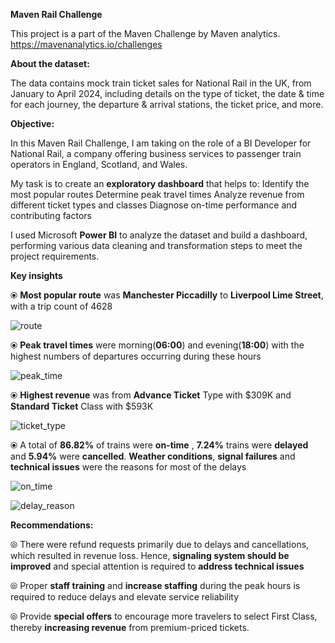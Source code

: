 **Maven Rail Challenge**

This project is a part of the Maven Challenge by Maven analytics.
https://mavenanalytics.io/challenges


**About the dataset:**

The data contains mock train ticket sales for National Rail in the UK, from January to April 2024, including details on the type of ticket, the date & time for each journey, the departure & arrival stations, the ticket price, and more.


**Objective:**

In this Maven Rail Challenge, I am taking on the role of a BI Developer for National Rail, a company offering business services to passenger train operators in England, Scotland, and Wales.

My task is to create an **exploratory dashboard** that helps to:
Identify the most popular routes
Determine peak travel times
Analyze revenue from different ticket types and classes
Diagnose on-time performance and contributing factors

I used Microsoft **Power BI** to analyze the dataset and build a dashboard, performing various data cleaning and transformation steps to meet the project requirements.



**Key insights**

⦿ **Most popular route** was **Manchester Piccadilly** to **Liverpool Lime Street**, with a trip count of 4628

![route](https://github.com/KamalBanik/Railway_operation_traveler_behavior_analysis/assets/124190570/d34f6bd6-d5f3-413d-b39c-6775a37e924e)




⦿ **Peak travel times** were morning(**06:00**) and evening(**18:00**) with the highest numbers of departures occurring during these hours

![peak_time](https://github.com/KamalBanik/Railway_operation_traveler_behavior_analysis/assets/124190570/6a772060-0b9b-4da6-8d3a-78bf24520b10)




⦿ **Highest revenue** was from **Advance Ticket** Type with $309K and **Standard Ticket** Class with $593K

![ticket_type](https://github.com/KamalBanik/Railway_operation_traveler_behavior_analysis/assets/124190570/99539cd7-9fe0-4fea-b28a-c6b88bb8ace8)



⦿ A total of  **86.82%** of trains were **on-time** , **7.24%** trains were **delayed** and **5.94%** were **cancelled**. **Weather conditions**, **signal failures** and **technical issues** were the reasons for most of the delays

![on_time](https://github.com/KamalBanik/Railway_operation_traveler_behavior_analysis/assets/124190570/5fc69854-091d-4b1c-848e-20aad62ff953)

![delay_reason](https://github.com/KamalBanik/Railway_operation_traveler_behavior_analysis/assets/124190570/511de90d-b904-4bd2-9cee-64548e7ad925)





**Recommendations:**


⦾ There were refund requests primarily due to delays and cancellations, which resulted in revenue loss. Hence, **signaling system should be improved** and special attention is required to **address technical issues**


⦾ Proper **staff training** and **increase staffing** during the peak hours is required to reduce delays and elevate service reliability


⦾ Provide **special offers** to encourage more travelers to select First Class, thereby **increasing revenue** from premium-priced tickets.
